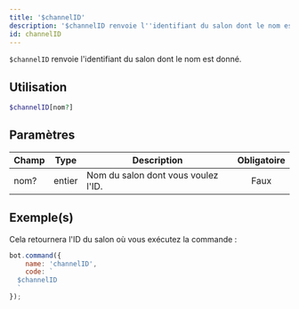 ```yaml
---
title: '$channelID'
description: '$channelID renvoie l''identifiant du salon dont le nom est donné.'
id: channelID
---
```


`$channelID` renvoie l'identifiant du salon dont le nom est donné.

## Utilisation

```php
$channelID[nom?]
```

## Paramètres

| Champ | Type   | Description                         | Obligatoire |
| ----- | ------ | ----------------------------------- |:-----------:|
| nom?  | entier | Nom du salon dont vous voulez l'ID. |    Faux     |

## Exemple(s)

Cela retournera l'ID du salon où vous exécutez la commande :

```javascript
bot.command({
    name: 'channelID',
    code: `
  $channelID
  `
});
```
